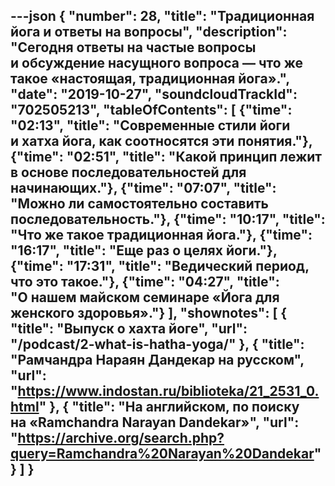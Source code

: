 ---json
{
	"number": 28,
	"title": "Традиционная йога и&nbsp;ответы на&nbsp;вопросы",
	"description": "Сегодня ответы на&nbsp;частые вопросы и&nbsp;обсуждение насущного вопроса&nbsp;&mdash; что&nbsp;же такое &laquo;настоящая, традиционная йога&raquo;.",
	"date": "2019-10-27",
	"soundcloudTrackId": "702505213",
	"tableOfContents": [
		{"time": "02:13", "title": "Современные стили йоги и&nbsp;хатха йога, как соотносятся эти понятия."},
		{"time": "02:51", "title": "Какой принцип лежит в&nbsp;основе последовательностей для начинающих."},
		{"time": "07:07", "title": "Можно&nbsp;ли самостоятельно составить последовательность."},
		{"time": "10:17", "title": "Что&nbsp;же такое традиционная йога."},
		{"time": "16:17", "title": "Еще раз о&nbsp;целях йоги."},
		{"time": "17:31", "title": "Ведический период, что это такое."},
		{"time": "04:27", "title": "О&nbsp;нашем майском семинаре &laquo;Йога для женского здоровья&raquo;."}
	],
	"shownotes": [
		{
			"title": "Выпуск о хахта йоге",
			"url": "/podcast/2-what-is-hatha-yoga/"
		},
		{
			"title": "Рамчандра Нараян Дандекар на&nbsp;русском",
			"url": "https://www.indostan.ru/biblioteka/21_2531_0.html"
		},
		{
			"title": "На&nbsp;английском, по&nbsp;поиску на&nbsp;&laquo;Ramchandra Narayan Dandekar&raquo;",
			"url": "https://archive.org/search.php?query=Ramchandra%20Narayan%20Dandekar"
		}
	]
}
---
